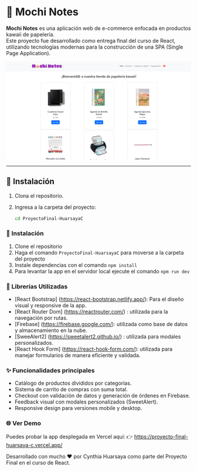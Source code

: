 # 🎀 Mochi Notes

**Mochi Notes** es una aplicación web de e-commerce enfocada en productos kawaii de papelería.  
Este proyecto fue desarrollado como entrega final del curso de React, utilizando tecnologías modernas para la construcción de una SPA (Single Page Application).

![Vista previa de la app](/public/cyn-app-readme.png)

---

## 🚀 Instalación

1. Clona el repositorio.
2. Ingresa a la carpeta del proyecto:

   ```bash
   cd ProyectoFinal-HuarsayaC

### 🚀 Instalación 

1. Clone el repositorio
2. Haga el comando `ProyectoFinal-HuarsayaC` para moverse a la carpeta del proyecto
3. Instale dependencias con el comando `npm install`
4. Para levantar la app en el servidor local ejecute el comando `npm run dev`

### 🧰  Librerías Utilizadas

- [React Bootstrap] (https://react-bootstrap.netlify.app/): Para el diseño visual y responsive de la app.
- [React Router Dom] (https://reactrouter.com/) : utilizada para la navegación por rutas.
- [Firebase] (https://firebase.google.com/): utilizada como base de datos y almacenamiento en la nube.
- [SweeAlert2] (https://sweetalert2.github.io/) : utilizada para modales personalizados.
- [React Hook Form] (https://react-hook-form.com/): utilizada para manejar formularios de manera eficiente y validada. 

### ✨ Funcionalidades principales

- Catálogo de productos divididos por categorías.
- Sistema de carrito de compras con suma total.
- Checkout con validación de datos y generación de órdenes en Firebase.
- Feedback visual con modales personalizados (SweetAlert).
- Responsive design para versiones mobile y desktop.

### 🌐 Ver Demo
Puedes probar la app desplegada en Vercel aquí:
👉 https://proyecto-final-huarsaya-c.vercel.app/

Desarrollado con mucho ❤️ por Cynthia Huarsaya como parte del Proyecto Final en el curso de React.